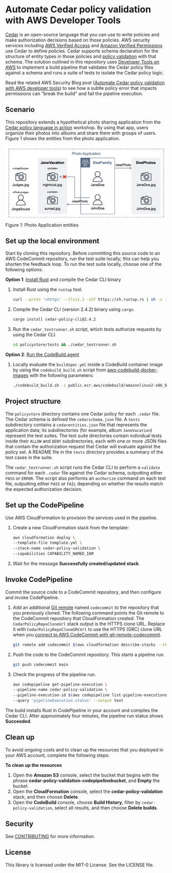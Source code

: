 # Automate Cedar policy validation with AWS Developer Tools

[Cedar](https://www.cedarpolicy.com/) is an open-source language that you can use to write policies and make authorization decisions based on those policies. AWS security services including [AWS Verified Access](https://aws.amazon.com/verified-access/) and [Amazon Verified Permissions](https://aws.amazon.com/verified-permissions/) use Cedar to define policies. Cedar supports schema declaration for the structure of entity types in those policies and [policy validation](https://docs.cedarpolicy.com/policies/validation.html) with that schema. The solution outlined in this repository uses [Developer Tools on AWS](https://aws.amazon.com/products/developer-tools/) to implement a build pipeline that validates the Cedar policy files against a schema and runs a suite of tests to isolate the Cedar policy logic.

Read the related AWS Security Blog post ([Automate Cedar policy validation with AWS developer tools](https://aws.amazon.com/blogs/security/automate-cedar-policy-validation-with-aws-developer-tools/)) to see how a subtle policy error that impacts permissions can "break the build" and fail the pipeline execution.

## Scenario

This repository extends a hypothetical photo sharing application from the [Cedar policy language in action](https://catalog.workshops.aws/cedar-policy-language-in-action) workshop. By using that app, users organize their photos into albums and share them with groups of users. Figure 1 shows the entities from the photo application.

![Visual illustration of entities from the photo application](PhotoApplication.png)
Figure 1: Photo Application entities

## Set up the local environment

Start by cloning this repository. Before committing this source code to an AWS CodeCommit repository, run the test suite locally; this can help you shorten the feedback loop. To run the test suite locally, choose one of the following options:

**Option 1**: [Install Rust](https://www.rust-lang.org/tools/install) and compile the Cedar CLI binary

1. Install Rust using the `rustup` tool.

    ```bash
    curl --proto '=https' --tlsv1.2 -sSf https://sh.rustup.rs | sh -s -- -y
    ```

1. Compile the Cedar CLI (version 2.4.2) binary using `cargo`.

    ```bash
    cargo install cedar-policy-cli@2.4.2
    ```

1. Run the `cedar_testrunner.sh` script, which tests authorize requests by using the Cedar CLI.

    ```bash
    cd policystore/tests && ./cedar_testrunner.sh
    ```

**Option 2**: [Run the CodeBuild agent](https://docs.aws.amazon.com/codebuild/latest/userguide/use-codebuild-agent.html#use-codebuild-agent.run-agent)

1. Locally evaluate the `buildspec.yml` inside a CodeBuild container image by using the `codebuild_build.sh` script from [aws-codebuild-docker-images](https://github.com/aws/aws-codebuild-docker-images) with the following parameters:

    ```bash
    ./codebuild_build.sh -i public.ecr.aws/codebuild/amazonlinux2-x86_64-standard:5.0 -a .codebuild
    ```

## Project structure

The `policystore` directory contains one Cedar policy for each `.cedar` file. The Cedar schema is defined the `cedarschema.json` file. A `tests` subdirectory contains a `cedarentities.json` file that represents the application data; its subdirectories (for example, album  `JaneVacation`) represent the test suites. The test suite directories contain individual tests inside their `ALLOW` and `DENY` subdirectories, each with one or more JSON files that contain the authorization request that Cedar will evaluate against the policy set.  A README file in the `tests` directory provides a summary of the test cases in the suite.

The `cedar_testrunner.sh` script runs the Cedar CLI to perform a `validate` command for each `.cedar` file against the Cedar schema, outputting either `PASS` or `ERROR`.  The script also performs an `authorize` command on each test file, outputting either `PASS` or `FAIL` depending on whether the results match the expected authorization decision.

## Set up the CodePipeline

Use AWS CloudFormation to provision the services used in the pipeline.

1. Create a new CloudFormation stack from the template:

    ```bash
    aws cloudformation deploy \    
    --template-file template.yml \    
    --stack-name cedar-policy-validation \    
    --capabilities CAPABILITY_NAMED_IAM
    ```

1. Wait for the message **Successfully created/updated stack**.

## Invoke CodePipeline

Commit the source code to a CodeCommit repository, and then configure and invoke CodePipeline.

1. Add an additional [Git remote](https://git-scm.com/docs/git-remote) named `codecommit` to the repository that you previously cloned. The following command points the Git remote to the CodeCommit repository that CloudFormation created.  The `CedarPolicyRepoCloneUrl` stack output is the HTTPS clone URL.  Replace it with `CedarPolicyRepoCloneGRCUrl` to use the HTTPS (GRC) clone URL when you [connect to AWS CodeCommit with git-remote-codecommit](https://docs.aws.amazon.com/codecommit/latest/userguide/setting-up-git-remote-codecommit.html).

    ```bash
    git remote add codecommit $(aws cloudformation describe-stacks --stack-name cedar-policy-validation --query 'Stacks[0].Outputs[?OutputKey==`CedarPolicyRepoCloneUrl`].OutputValue' --output text)
    ```

1. Push the code to the CodeCommit repository. This starts a pipeline run.

    ```bash
    git push codecommit main
    ```

1. Check the progress of the pipeline run.

    ```bash
    aws codepipeline get-pipeline-execution \
    --pipeline-name cedar-policy-validation \
    --pipeline-execution-id $(aws codepipeline list-pipeline-executions --pipeline-name cedar-policy-validation --query 'pipelineExecutionSummaries[0].pipelineExecutionId' --output text) \
    --query 'pipelineExecution.status' --output text
    ```

The build installs Rust in CodePipeline in your account and compiles the Cedar CLI. After approximately four minutes, the pipeline run status shows **Succeeded**.

## Clean up

To avoid ongoing costs and to clean up the resources that you deployed in your AWS account, complete the following steps:

**To clean up the resources**

1. Open the **Amazon S3** console, select the bucket that begins with the phrase **cedar-policy-validation-codepipelinebucket**, and **Empty** the bucket.
1. Open the **CloudFormation** console, select the **cedar-policy-validation** stack, and then choose **Delete**.
1. Open the **CodeBuild** console, choose **Build History**, filter by `cedar-policy-validation`, select all results, and then choose **Delete builds**.

## Security

See [CONTRIBUTING](CONTRIBUTING.md#security-issue-notifications) for more information.

## License

This library is licensed under the MIT-0 License. See the LICENSE file.
